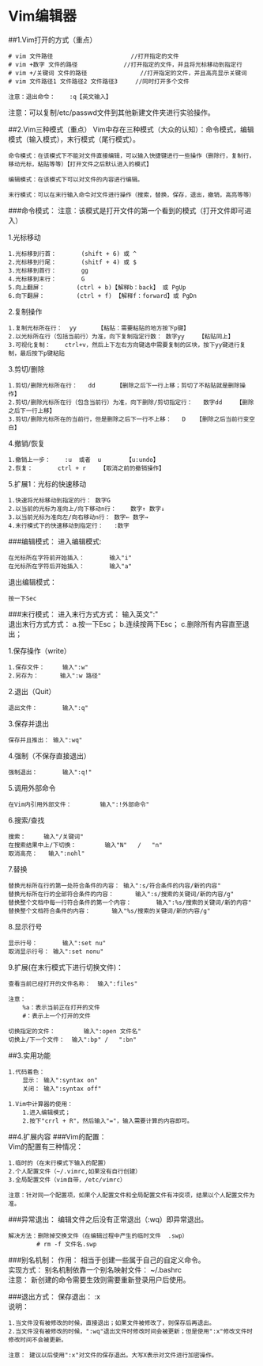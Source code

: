 # Vim编辑器  
##1.Vim打开的方式（重点）
	
	# vim 文件路径						//打开指定的文件
	# vim +数字 文件的路径			  	//打开指定的文件，并且将光标移动到指定行
	# vim +/关键词 文件的路径		 		//打开指定的文件，并且高亮显示关键词
	# vim 文件路径1 文件路径2 文件路径3 	//同时打开多个文件
	
	注意：退出命令：	:q【英文输入】

注意：可以复制/etc/passwd文件到其他新建文件夹进行实验操作。

##2.Vim三种模式（重点）
Vim中存在三种模式（大众的认知）：命令模式，编辑模式（输入模式），末行模式（尾行模式）。

	命令模式：在该模式下不能对文件直接编辑，可以输入快捷键进行一些操作（删除行，复制行，移动光标，粘贴等等）【打开文件之后默认进入的模式】

	编辑模式：在该模式下可以对文件的内容进行编辑。

	末行模式：可以在末行输入命令对文件进行操作（搜索，替换，保存，退出，撤销，高亮等等）


###命令模式：
注意：该模式是打开文件的第一个看到的模式（打开文件即可进入）

1.光标移动  

	1.光标移到行首：		(shift + 6) 或 ^
	2.光标移到行尾：		(shitf + 4) 或 $
	3.光标移到首行：		gg
	4.光标移到末行：		G
	5.向上翻屏：			(ctrl + b)【解释b：back】 或 PgUp
	6.向下翻屏：			(ctrl + f) 【解释f：forward】或 PgDn

2.复制操作  

	1.复制光标所在行：	yy		【粘贴：需要粘贴的地方按下p键】
	2.以光标所在行（包括当前行）为准，向下复制指定行数：	数字yy	【粘贴同上】
	3.可视化复制：	ctrl+v，然后上下左右方向键选中需要复制的区块，按下yy键进行复制，最后按下p键粘贴

3.剪切/删除

	1.剪切/删除光标所在行：	dd		【删除之后下一行上移；剪切了不粘贴就是删除操作】
	2.剪切/删除光标所在行（包含当前行）为准，向下删除/剪切指定行：	数字dd	【删除之后下一行上移】
	3.剪切/删除光标所在的当前行，但是删除之后下一行不上移：	D	【删除之后当前行变空白】

4.撤销/恢复

	1.撤销上一步：	:u	或者	u		【u:undo】
	2.恢复：		ctrl + r	【取消之前的撤销操作】

5.扩展1：光标的快速移动

	1.快速将光标移动到指定的行：	数字G
	2.以当前的光标为准向上/向下移动n行：	数字↑	数字↓
	3.以当前光标为准向左/向右移动n行：	数字←	数字→
	4.末行模式下的快速移动到指定行：	:数字


###编辑模式：
进入编辑模式:
	
	在光标所在字符前开始插入：		输入"i"
	在光标所在字符后开始插入：		输入"a"

退出编辑模式：

	按一下Sec


###末行模式：
进入末行方式方式：		输入英文":"  
退出末行方式方式：		a.按一下Esc；		b.连续按两下Esc；		c.删除所有内容直至退出；

1.保存操作（write）  
	
	1.保存文件：		输入":w"
	2.另存为：		输入":w 路径"

2.退出（Quit）
	
	退出文件：		输入":q"

3.保存并退出	

	保存并且推出：	输入":wq"

4.强制（不保存直接退出）

	强制退出：		输入":q!"

5.调用外部命令

	在Vim内引用外部文件：		输入":!外部命令"

6.搜索/查找

	搜索：		输入"/关键词"
	在搜索结果中上/下切换：		输入"N"	/	"n"
	取消高亮：	输入":nohl"

7.替换

	替换光标所在行的第一处符合条件的内容：	输入":s/符合条件的内容/新的内容"
	替换光标所在行的全部符合条件的内容：		输入":s/搜索的关键词/新的内容/g"
	替换整个文档中每一行符合条件的第一个内容：		输入":%s/搜索的关键词/新的内容"
	替换整个文档符合条件的内容：		输入"%s/搜索的关键词/新的内容/g"

8.显示行号

	显示行号：		输入":set nu"
	取消显示行号：	输入":set nonu"

9.扩展(在末行模式下进行切换文件)：

	查看当前已经打开的文件名称：	输入":files"
	
	注意：
		%a：表示当前正在打开的文件
		#：表示上一个打开的文件

	切换指定的文件：		输入":open 文件名"
	切换上/下一个文件：	输入":bp"	/	":bn"	


##3.实用功能

	1.代码着色：
		显示：	输入":syntax on"
		关闭：	输入":syntax off"

	1.Vim中计算器的使用：
		1.进入编辑模式；
		2.按下"crrl + R"，然后输入"="，输入需要计算的内容即可。


##4.扩展内容
###Vim的配置：  
Vim的配置有三种情况：

	1.临时的（在末行模式下输入的配置）
	2.个人配置文件（~/.vimrc,如果没有自行创建）
	3.全局配置文件（vim自带，/etc/vimrc）

	注意：针对同一个配置项，如果个人配置文件和全局配置文件有冲突项，结果以个人配置文件为准。


###异常退出：
编辑文件之后没有正常退出（:wq）即异常退出。

	解决方法：删除掉交换文件（在编辑过程中产生的临时文件  .swp）
			# rm -f 文件名.swp


###别名机制：
作用：	相当于创建一些属于自己的自定义命令。  
实现方式：	别名机制依靠一个别名映射文件： ~/.bashrc  
注意：	新创建的命令需要生效则需要重新登录用户后使用。


###退出方式：
保存退出：	:x  
说明：  
	
	1.当文件没有被修改的时候，直接退出；如果文件被修改了，则保存后再退出。
	2.当文件没有被修改的时候，":wq"退出文件时修改时间会被更新；但是使用":x"修改文件时修改时间不会被更新。
	
	注意：	建议以后使用":x"对文件的保存退出。大写X表示对文件进行加密操作。